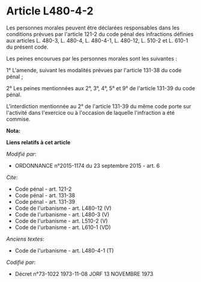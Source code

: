# Article L480-4-2

Les personnes morales peuvent être déclarées responsables dans les conditions prévues par l'article 121-2 du code pénal des
infractions définies aux articles L. 480-3, L. 480-4, L. 480-4-1, 
L. 480-12, L. 510-2 et L. 610-1 du présent code. 

Les peines encourues par les personnes morales sont les suivantes : 

1° L'amende, suivant les modalités prévues par l'article 131-38 du code pénal ; 

2° Les peines mentionnées aux 2°, 3°, 4°, 5° et 9° de l'article 131-39 du code pénal. 

L'interdiction mentionnée au 2° de l'article 131-39 du même code porte sur l'activité dans l'exercice ou à l'occasion de
laquelle l'infraction a été commise.

**Nota:**



**Liens relatifs à cet article**

_Modifié par_:

  - ORDONNANCE n°2015-1174 du 23 septembre 2015 - art. 6

_Cite_:

  - Code pénal - art. 121-2
  - Code pénal - art. 131-38
  - Code pénal - art. 131-39
  - Code de l'urbanisme - art. L480-12 (V)
  - Code de l'urbanisme - art. L480-3 (V)
  - Code de l'urbanisme - art. L510-2 (V)
  - Code de l'urbanisme - art. L610-1 (VD)

_Anciens textes_:

  - Code de l'urbanisme - art. L480-4-1 (T)

_Codifié par_:

  - Décret n°73-1022 1973-11-08 JORF 13 NOVEMBRE 1973
